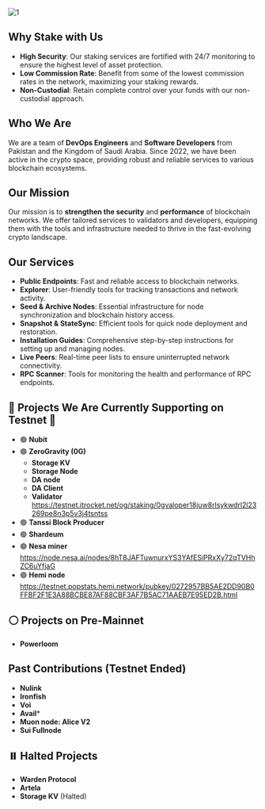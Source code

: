 ![1](https://i.ibb.co/4pqGkjS/1.png)
##
## Why Stake with Us

- **High Security**: Our staking services are fortified with 24/7 monitoring to ensure the highest level of asset protection.
- **Low Commission Rate**: Benefit from some of the lowest commission rates in the network, maximizing your staking rewards.
- **Non-Custodial**: Retain complete control over your funds with our non-custodial approach.

## Who We Are

We are a team of **DevOps Engineers** and **Software Developers** from Pakistan and the Kingdom of Saudi Arabia. Since 2022, we have been active in the crypto space, providing robust and reliable services to various blockchain ecosystems.

## Our Mission

Our mission is to **strengthen the security** and **performance** of blockchain networks. We offer tailored services to validators and developers, equipping them with the tools and infrastructure needed to thrive in the fast-evolving crypto landscape.

## Our Services

- **Public Endpoints**: Fast and reliable access to blockchain networks.
- **Explorer**: User-friendly tools for tracking transactions and network activity.
- **Seed & Archive Nodes**: Essential infrastructure for node synchronization and blockchain history access.
- **Snapshot & StateSync**: Efficient tools for quick node deployment and restoration.
- **Installation Guides**: Comprehensive step-by-step instructions for setting up and managing nodes.
- **Live Peers**: Real-time peer lists to ensure uninterrupted network connectivity.
- **RPC Scanner**: Tools for monitoring the health and performance of RPC endpoints.


## 🌟 Projects We Are Currently Supporting on Testnet 🌟

- 🟢 **Nubit**
- 🟢 **ZeroGravity (0G)**
  - **Storage KV**
  - **Storage Node**
  - **DA node**
  - **DA Client**
  - **Validator** https://testnet.itrocket.net/og/staking/0gvaloper18juw8rlsykwdrl2l23269pe8n3p5v3j4tsntss
- 🟢 **Tanssi Block Producer**
- 🟢 **Shardeum**
- 🟢 **Nesa miner** https://node.nesa.ai/nodes/8hT8JAFTuwnurxYS3YAfESiPRxXy72qTVHhZC6uYfjaG
- 🟢 **Hemi node** https://testnet.popstats.hemi.network/pubkey/0272957BB5AE2DD90B0FFBF2F1E3A88BCBE87AF88CBF3AF7B5AC71AAEB7E95ED2B.html

## ⚪️ Projects on Pre-Mainnet

- **Powerloom**

## Past Contributions (Testnet Ended)
- **Nulink**
- **Ironfish**
- **Voi**
- **Avail***
- **Muon node: Alice V2**
- **Sui Fullnode**
  
## ⏸️ Halted Projects

- **Warden Protocol**
- **Artela**
- **Storage KV** (Halted)
